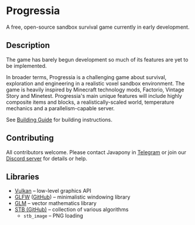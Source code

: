# Progressia
A free, open-source sandbox survival game currently in early development.

## Description

The game  has barely  begun development  so much  of its  features are yet to be
implemented.

In broader terms, Progressia  is a challenging game  about survival, exploration
and engineering  in a realistic voxel  sandbox environment. The game  is heavily
inspired  by Minecraft  technology mods, Factorio, Vintage Story  and  Minetest.
Progressia's  main  unique  features will  include  highly  composite  items and
blocks,  a    realistically-scaled   world,  temperature    mechanics   and    a
parallelism-capable server.

See [Building Guide](docs/BuildingGuide.md) for building instructions.

## Contributing

All contributors welcome. Please contact Javapony in
    [Telegram](https://t.me/javapony)
or join our
    [Discord server](https://discord.gg/M4ukyPYgGP)
for details or help.

## Libraries
  - [Vulkan](https://vulkan.org/) – low-level graphics API
  - [GLFW](https://www.glfw.org/)
      ([GitHub](https://github.com/glfw/glfw)) – minimalistic  windowing library
  - [GLM](https://github.com/g-truc/glm) – vector mathematics library
  - [STB  (GitHub)](https://github.com/nothings/stb)  –  collection  of  various
      algorithms
      - `stb_image` – PNG loading
